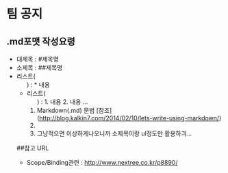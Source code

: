 # 팀 공지

## .md포맷 작성요령
* 대제목 : #제목명
* 소제목 : ##제목명
* 리스트( <ul> ) : * 내용
* 리스트( <ol> ) : 1. 내용 2. 내용 ...
* Markdown(.md) 문법 [참조] (http://blog.kalkin7.com/2014/02/10/lets-write-using-markdown/)
*
* 그냥적으면 이상하게나오니까 소제목이랑 ul정도만 활용하긔...


##참고 URL
* Scope/Binding관련 : http://www.nextree.co.kr/p8890/
